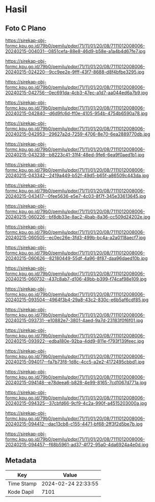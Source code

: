 # Hasil

## Foto C Plano

https://sirekap-obj-formc.kpu.go.id/79b0/pemilu/pdpr/71/11/01/20/08/7111012008006-20240215-004031--0851cefa-88e8-46d9-b58e-a1a4b4d67fe7.jpg

https://sirekap-obj-formc.kpu.go.id/79b0/pemilu/pdpr/71/11/01/20/08/7111012008006-20240215-024220--9cc9ee2e-9fff-43f7-8688-d8f4bfbe3295.jpg

https://sirekap-obj-formc.kpu.go.id/79b0/pemilu/pdpr/71/11/01/20/08/7111012008006-20240215-042756--0ec691da-4cb3-47ec-a1d7-aa044ed6a7b9.jpg

https://sirekap-obj-formc.kpu.go.id/79b0/pemilu/pdpr/71/11/01/20/08/7111012008006-20240215-042840--d6d9fc6d-ff0e-4105-954b-4754b6590a78.jpg

https://sirekap-obj-formc.kpu.go.id/79b0/pemilu/pdpr/71/11/01/20/08/7111012008006-20240215-042953--29627a2d-7259-4706-8e70-6ea2889770db.jpg

https://sirekap-obj-formc.kpu.go.id/79b0/pemilu/pdpr/71/11/01/20/08/7111012008006-20240215-043238--b8223c41-31f4-48ed-9fe6-6ea9f0aed1b1.jpg

https://sirekap-obj-formc.kpu.go.id/79b0/pemilu/pdpr/71/11/01/20/08/7111012008006-20240215-043342--2419a449-b52f-49d5-b65f-a86509c443da.jpg

https://sirekap-obj-formc.kpu.go.id/79b0/pemilu/pdpr/71/11/01/20/08/7111012008006-20240215-043417--0fee5636-e5e7-4c03-8f7f-345e33613645.jpg

https://sirekap-obj-formc.kpu.go.id/79b0/pemilu/pdpr/71/11/01/20/08/7111012008006-20240215-060226--bf8db33e-8ac2-4bab-8a36-cc509d24202e.jpg

https://sirekap-obj-formc.kpu.go.id/79b0/pemilu/pdpr/71/11/01/20/08/7111012008006-20240215-060505--ec0ec26e-3fd3-499b-bc4a-a2a0118aecf7.jpg

https://sirekap-obj-formc.kpu.go.id/79b0/pemilu/pdpr/71/11/01/20/08/7111012008006-20240215-060626--82180449-55df-4a96-8f87-daa96daed10b.jpg

https://sirekap-obj-formc.kpu.go.id/79b0/pemilu/pdpr/71/11/01/20/08/7111012008006-20240215-060732--437c8ab7-d106-49bb-b399-f74caf98e109.jpg

https://sirekap-obj-formc.kpu.go.id/79b0/pemilu/pdpr/71/11/01/20/08/7111012008006-20240215-093504--4964f3b4-29a8-43c2-830c-e6b5af6cdf85.jpg

https://sirekap-obj-formc.kpu.go.id/79b0/pemilu/pdpr/71/11/01/20/08/7111012008006-20240215-093731--e10882e7-3801-4aed-9a7d-23183f0f6f01.jpg

https://sirekap-obj-formc.kpu.go.id/79b0/pemilu/pdpr/71/11/01/20/08/7111012008006-20240215-093922--edba180e-92ba-4dd9-811e-f793f139feec.jpg

https://sirekap-obj-formc.kpu.go.id/79b0/pemilu/pdpr/71/11/01/20/08/7111012008006-20240215-094017--fa7b73f8-1d8c-4cc5-a2e2-4172495cbbd1.jpg

https://sirekap-obj-formc.kpu.go.id/79b0/pemilu/pdpr/71/11/01/20/08/7111012008006-20240215-094148--e78deea6-b828-4e99-8165-7cd1067d771a.jpg

https://sirekap-obj-formc.kpu.go.id/79b0/pemilu/pdpr/71/11/01/20/08/7111012008006-20240215-094325--37cbfd66-9cf9-4c2a-990f-a4515203000a.jpg

https://sirekap-obj-formc.kpu.go.id/79b0/pemilu/pdpr/71/11/01/20/08/7111012008006-20240215-094412--dac13cb8-c155-4471-bf68-2ff3f2d5be7b.jpg

https://sirekap-obj-formc.kpu.go.id/79b0/pemilu/pdpr/71/11/01/20/08/7111012008006-20240215-094457--f68b5961-ad37-4f72-95a0-4da6924a4e0d.jpg


## Metadata

| Key        | Value               |
| ---------- | ------------------- |
| Time Stamp | 2024-02-24 22:33:55 |
| Kode Dapil | 7101                |



